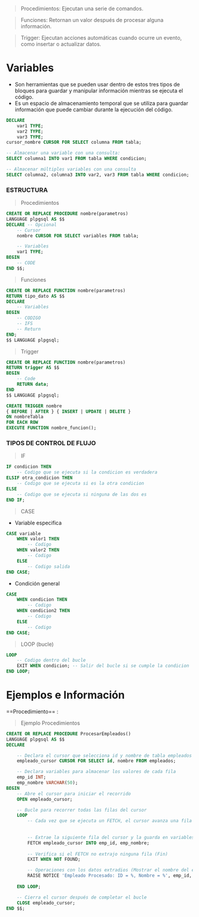 
> Procedimientos: Ejecutan una serie de comandos.

> Funciones: Retornan un valor después de procesar alguna información.

> Trigger: Ejecutan acciones automáticas cuando ocurre un evento, como insertar o actualizar datos.
# Variables

- Son herramientas que se pueden usar dentro de estos tres tipos de bloques para guardar y manipular información mientras se ejecuta el código.
- Es un espacio de almacenamiento temporal que se utiliza para guardar información que puede cambiar durante la ejecución del código.

``` sql
DECLARE
	var1 TYPE;
	var2 TYPE;
	var3 TYPE;
cursor_nombre CURSOR FOR SELECT columna FROM tabla;

-- Almacenar una variable con una consulta:
SELECT columna1 INTO var1 FROM tabla WHERE condicion;

-- Almacenar múltiples variables con una consulta
SELECT columna2, columna3 INTO var2, var3 FROM tabla WHERE condicion;
```

### ESTRUCTURA

> Procedimientos

``` sql
CREATE OR REPLACE PROCEDURE nombre(parametros)
LANGUAGE plpgsql AS $$
DECLARE -- Opcional
	-- Cursor
	nombre CURSOR FOR SELECT variables FROM tabla;

	-- Variables
	var1 TYPE;
BEGIN
	-- CODE
END $$;
```

> Funciones

```sql
CREATE OR REPLACE FUNCTION nombre(parametros)
RETURN tipo_dato AS $$
DECLARE 
	-- Variables
BEGIN
	-- CODIGO
	-- IFS
	-- Return
END;
$$ LANGUAGE plpgsql;
```

> Trigger

```sql
CREATE OR REPLACE FUNCTION nombre(parametros)
RETURN trigger AS $$
BEGIN
	-- Code
	RETURN data;
END
$$ LANGUAGE plpgsql;

CREATE TRIGGER nombre
{ BEFORE | AFTER } { INSERT | UPDATE | DELETE }
ON nombreTabla
FOR EACH ROW
EXECUTE FUNCTION nombre_funcion();
```
### TIPOS DE CONTROL DE FLUJO

> IF

``` sql
IF condicion THEN
	-- Codigo que se ejecuta si la condicion es verdadera
ELSIF otra_condicion THEN
	-- Codigo que se ejecuta si es la otra condicion
ELSE
	-- Codigo que se ejecuta si ninguna de las dos es
END IF;
```

> CASE 

- Variable especifica

```sql
CASE variable
	WHEN valor1 THEN
		-- Codigo
	WHEN valor2 THEN
		-- Codigo
	ELSE
		-- Codigo salida
END CASE;
```

- Condición general

```sql
CASE
	WHEN condicion THEN
		-- Codigo
	WHEN condicion2 THEN
		-- Codigo
	ELSE
		-- Codigo
END CASE;
```

> LOOP (bucle)

```sql
LOOP
	-- Codigo dentro del bucle
	EXIT WHEN condicion; -- Salir del bucle si se cumple la condicion
END LOOP;
```


# Ejemplos e Información

==Procedimiento== : 

> Ejemplo Procedimientos

``` sql
CREATE OR REPLACE PROCEDURE ProcesarEmpleados()
LANGUAGE plpgsql AS $$
DECLARE

	-- Declara el cursor que selecciona id y nombre de tabla empleados
	empleado_cursor CURSOR FOR SELECT id, nombre FROM empleados;

	-- Declara variables para almacenar los valores de cada fila
	emp_id INT;
	emp_nombre VARCHAR(50);
BEGIN
	-- Abre el cursor para iniciar el recorrido
	OPEN empleado_cursor;

	-- Bucle para recorrer todas las filas del cursor
	LOOP
		-- Cada vez que se ejecuta un FETCH, el cursor avanza una fila en el conjunto de resultados.
		
		
		-- Extrae la siguiente fila del cursor y la guarda en variables
		FETCH empleado_cursor INTO emp_id, emp_nombre;
		
		-- Verifica si el FETCH no extrajo ninguna fila (Fin)
		EXIT WHEN NOT FOUND;

		-- Operaciones con los datos extradios (Mostrar el nombre del empleado)
		RAISE NOTICE 'Empleado Procesado: ID = %, Nombre = %', emp_id, emp_nombre;
		
	END LOOP;

	-- Cierra el cursor después de completar el bucle
	CLOSE empleado_cursor;
END $$;
```
